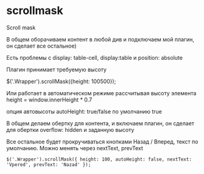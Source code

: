 # scrollmask
Scroll mask

В общем оборачиваем контент в любой див и подключаем мой плагин, он сделает все остальное)

Есть проблемы с display: table-cell, display:table и position: absolute

Плагин принимает требуемую высоту 

$('.Wrapper').scrollMask({height: 100500});

Или работает в автоматическом режиме рассчитывая высоту элемента height = window.innerHeight * 0.7 

опция автовысоты autoHeight: true/false по умолчанию true

В общем делаем обертку для контента, и включаем плагин, он сделает для обертки overflow: hidden и заданную высоту

Все остальное будет прокручиваться кнопками Назад / Вперед, текст по умолчанию. Можно менять через nextText, prevText

`$('.Wrapper').scrollMask({
   height: 100,
   autoHeight: false,
   nextText: 'Vpered',
   prevText: 'Nazad'
});`
